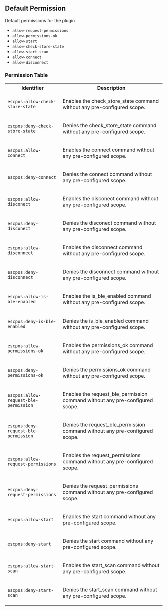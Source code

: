 ## Default Permission

Default permissions for the plugin

- `allow-request-permissions`
- `allow-permissions-ok`
- `allow-start`
- `allow-check-store-state`
- `allow-start-scan`
- `allow-connect`
- `allow-disconnect`

### Permission Table 

<table>
<tr>
<th>Identifier</th>
<th>Description</th>
</tr>


<tr>
<td>

`escpos:allow-check-store-state`

</td>
<td>

Enables the check_store_state command without any pre-configured scope.

</td>
</tr>

<tr>
<td>

`escpos:deny-check-store-state`

</td>
<td>

Denies the check_store_state command without any pre-configured scope.

</td>
</tr>

<tr>
<td>

`escpos:allow-connect`

</td>
<td>

Enables the connect command without any pre-configured scope.

</td>
</tr>

<tr>
<td>

`escpos:deny-connect`

</td>
<td>

Denies the connect command without any pre-configured scope.

</td>
</tr>

<tr>
<td>

`escpos:allow-disconect`

</td>
<td>

Enables the disconect command without any pre-configured scope.

</td>
</tr>

<tr>
<td>

`escpos:deny-disconect`

</td>
<td>

Denies the disconect command without any pre-configured scope.

</td>
</tr>

<tr>
<td>

`escpos:allow-disconnect`

</td>
<td>

Enables the disconnect command without any pre-configured scope.

</td>
</tr>

<tr>
<td>

`escpos:deny-disconnect`

</td>
<td>

Denies the disconnect command without any pre-configured scope.

</td>
</tr>

<tr>
<td>

`escpos:allow-is-ble-enabled`

</td>
<td>

Enables the is_ble_enabled command without any pre-configured scope.

</td>
</tr>

<tr>
<td>

`escpos:deny-is-ble-enabled`

</td>
<td>

Denies the is_ble_enabled command without any pre-configured scope.

</td>
</tr>

<tr>
<td>

`escpos:allow-permissions-ok`

</td>
<td>

Enables the permissions_ok command without any pre-configured scope.

</td>
</tr>

<tr>
<td>

`escpos:deny-permissions-ok`

</td>
<td>

Denies the permissions_ok command without any pre-configured scope.

</td>
</tr>

<tr>
<td>

`escpos:allow-request-ble-permission`

</td>
<td>

Enables the request_ble_permission command without any pre-configured scope.

</td>
</tr>

<tr>
<td>

`escpos:deny-request-ble-permission`

</td>
<td>

Denies the request_ble_permission command without any pre-configured scope.

</td>
</tr>

<tr>
<td>

`escpos:allow-request-permissions`

</td>
<td>

Enables the request_permissions command without any pre-configured scope.

</td>
</tr>

<tr>
<td>

`escpos:deny-request-permissions`

</td>
<td>

Denies the request_permissions command without any pre-configured scope.

</td>
</tr>

<tr>
<td>

`escpos:allow-start`

</td>
<td>

Enables the start command without any pre-configured scope.

</td>
</tr>

<tr>
<td>

`escpos:deny-start`

</td>
<td>

Denies the start command without any pre-configured scope.

</td>
</tr>

<tr>
<td>

`escpos:allow-start-scan`

</td>
<td>

Enables the start_scan command without any pre-configured scope.

</td>
</tr>

<tr>
<td>

`escpos:deny-start-scan`

</td>
<td>

Denies the start_scan command without any pre-configured scope.

</td>
</tr>
</table>
